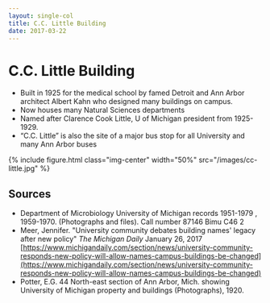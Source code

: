 ```yaml
---
layout: single-col
title: C.C. Little Building
date: 2017-03-22
---
```


# C.C. Little Building

- Built in 1925 for the medical school by famed Detroit and Ann Arbor architect Albert Kahn who designed many buildings on campus.
- Now houses many Natural Sciences departments
- Named after Clarence Cook Little, U of Michigan president from 1925-1929.
- “C.C. Little” is also the site of a major bus stop for all University and many Ann Arbor buses

 {% include figure.html class="img-center" width="50%" src="/images/cc-little.jpg" %}


## Sources
- Department of Microbiology University of Michigan records 1951-1979 , 1959-1970. (Photographs and files). Call number 87146 Bimu C46 2
- Meer, Jennifer. "University community debates building names' legacy after new policy" _The Michigan Daily_ January 26, 2017 [https://www.michigandaily.com/section/news/university-community-responds-new-policy-will-allow-names-campus-buildings-be-changed](https://www.michigandaily.com/section/news/university-community-responds-new-policy-will-allow-names-campus-buildings-be-changed) 
- Potter, E.G. 44	North-east section of Ann Arbor, Mich. showing University of Michigan property and buildings (Photographs), 1920.
